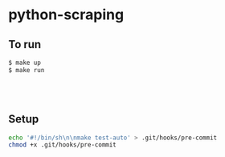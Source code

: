 # python-scraping

## To run

```bash
$ make up
$ make run
```

<br/><br/>

## Setup

```bash
echo '#!/bin/sh\n\nmake test-auto' > .git/hooks/pre-commit
chmod +x .git/hooks/pre-commit
```
